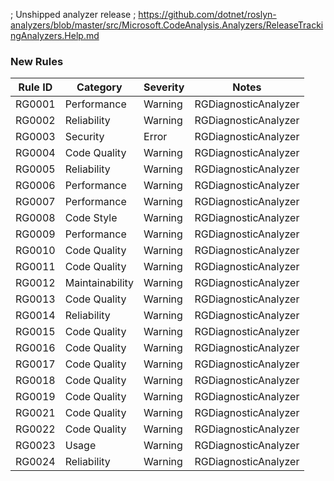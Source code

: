 ﻿; Unshipped analyzer release
; https://github.com/dotnet/roslyn-analyzers/blob/master/src/Microsoft.CodeAnalysis.Analyzers/ReleaseTrackingAnalyzers.Help.md

### New Rules
Rule ID | Category | Severity | Notes
--------|----------|----------|-------
RG0001 | Performance | Warning | RGDiagnosticAnalyzer
RG0002 | Reliability | Warning | RGDiagnosticAnalyzer
RG0003 | Security | Error | RGDiagnosticAnalyzer
RG0004 | Code Quality | Warning | RGDiagnosticAnalyzer
RG0005 | Reliability | Warning | RGDiagnosticAnalyzer
RG0006 | Performance | Warning | RGDiagnosticAnalyzer
RG0007 | Performance | Warning | RGDiagnosticAnalyzer
RG0008 | Code Style | Warning | RGDiagnosticAnalyzer
RG0009 | Performance | Warning | RGDiagnosticAnalyzer
RG0010 | Code Quality | Warning | RGDiagnosticAnalyzer
RG0011 | Code Quality | Warning | RGDiagnosticAnalyzer
RG0012 | Maintainability | Warning | RGDiagnosticAnalyzer
RG0013 | Code Quality | Warning | RGDiagnosticAnalyzer
RG0014 | Reliability | Warning | RGDiagnosticAnalyzer
RG0015 | Code Quality | Warning | RGDiagnosticAnalyzer
RG0016 | Code Quality | Warning | RGDiagnosticAnalyzer
RG0017 | Code Quality | Warning | RGDiagnosticAnalyzer
RG0018 | Code Quality | Warning | RGDiagnosticAnalyzer
RG0019 | Code Quality | Warning | RGDiagnosticAnalyzer
RG0021 | Code Quality | Warning | RGDiagnosticAnalyzer
RG0022 | Code Quality | Warning | RGDiagnosticAnalyzer
RG0023 | Usage | Warning | RGDiagnosticAnalyzer
RG0024 | Reliability | Warning | RGDiagnosticAnalyzer